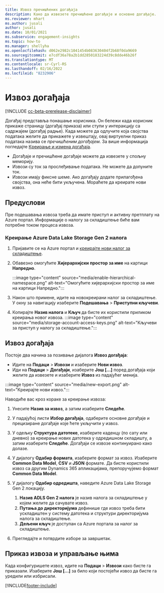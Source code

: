 ```yaml
---
title: Извоз пречишћених догађаја
description: Како да извезете пречишћене догађаје и основне догађаје.
ms.reviewer: mhart
ms.author: jusali
author: jusali
ms.date: 10/01/2021
ms.subservice: engagement-insights
ms.topic: how-to
ms.manager: shellyha
ms.openlocfilehash: d062e2982c1041454b083630404f2b68f0da9669
ms.sourcegitcommit: e7cdf36a78a2b1dd2850183224d39c8dde46b26f
ms.translationtype: MT
ms.contentlocale: sr-Cyrl-RS
ms.lasthandoff: 02/16/2022
ms.locfileid: "8232906"
---
```

# <a name="export-events"></a>Извоз догађаја

[!INCLUDE [cc-beta-prerelease-disclaimer](includes/cc-beta-prerelease-disclaimer.md)]

Догађај представља понашање корисника. Он бележи када корисник прикаже страницу (догађај приказа) или ступи у интеракцију са садржајем (догађај радње). Када можете да одлучите која својства података желите да прикажете у извештају, овај виртуелни приказ података назива се *пречишћеним догађајем*. За више информација погледајте [Креирање и измена догађаја](refined-events.md).

- Догађаје и пречишћене догађаје можете да извезете у спољну меморију. 
- Извози су ток за прослеђивање података. Не можете да допуните ток. 
- Извози имају фиксне шеме. Ако догађају додате прилагођена својства, она неће бити укључена. Мораћете да креирате нови извоз.

## <a name="prerequisites"></a>Предуслови

Пре подешавања извоза треба да имате приступ и активну претплату на Azure портал. Информације о налогу за складиштење биће вам потребне током процеса извоза. 

### <a name="create-an-azure-data-lake-storage-gen-2-accounts"></a>Креирање Azure Data Lake Storage Gen 2 налога

1. Пријавите се на Azure портал и [креирајте нови налог за складиштење](/azure/storage/common/storage-account-create). 

1. Обавезно омогућите **Хијерархијски простор за име** на картици **Напредно**. 

   :::image type="content" source="media/enable-hierarchical-namespace.png" alt-text="Омогућите хијерархијски простор за име на картици Напредно.":::

1. Након што примене, идите на новокреирани налог за складиштење. У окну за навигацију изаберите **Подешавања** > **Приступни кључеви**. 

1. Копирајте **Назив налога** и **Кључ** да бисте их користили приликом креирања новог извоза.
   :::image type="content" source="media/storage-account-access-keys.png" alt-text="Кључеви за приступ у налогу за складиштење.":::

## <a name="export-events"></a>Извоз догађаја

Постоје два начина за позивање дијалога **Извоз догађаја**: 
- Идите на **Подаци** > **Извози** и изаберите **Нови извоз**.
- Иди на **Подаци** > **Догађаји**, изаберите **Још [...]** поред догађаја који желите да извезете и изаберите **Извоз** из падајућег менија. 

:::image type="content" source="media/new-export.png" alt-text="Креирајте нови извоз.":::

Наводиће вас кроз кораке за креирање извоза:

1. Унесите **Назив за извоз**, а затим изаберите **Следеће**.

1. У падајућој листи **Избор догађаја**, одаберите основне догађаје и прецизиране догађаје које ћете укључити у извоз. 

1. У одељку **Структура датотеке**, изаберите каденцу (по сату или дневно) за креирање нових датотека у одредишном складишту, а затим изаберите **Следеће**. Догађаји се извозе континуирано како долазе.

1. У дијалогу **Одабир формата**, изаберите формат за извоз. Изаберите **Common Data Model**, **CSV** и **JSON** формате. Да бисте користили извоз са другим Dynamics 365 апликацијама, препоручујемо формат **Common Data Model**.

1. У дијалогу **Одабир одредишта**, наведите Azure Data Lake Storage Gen 2 локацију.
    1. **Назив ADLS Gen 2 налога** је назив налога за складиштење у којем желите да сачувате извоз. 
    1. **Путања до директоријума** дефинише где извоз треба бити ускладиштен у систему датотека и структури директоријума налога за складиштење.
    1. **Дељени кључ** је доступан са Azure портала за налог за складиштење.

1. Прегледајте и потврдите изборе за завршетак.

## <a name="view-and-manage-exports"></a>Приказ извоза и управљање њима

Када конфигуришете извоз, идите на **Подаци** > **Извози** како бисте га приказали. Изаберите **Још [...]** за било који постојећи извоз да бисте га уредили или избрисали.


[!INCLUDE[footer-include](../includes/footer-banner.md)]
